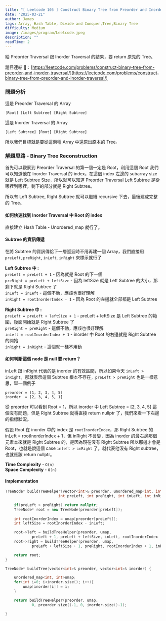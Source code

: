 ```yaml
---
title: "[ Leetcode 105 ] Construct Binary Tree from Preorder and Inorder Traversal | 解題思路分享"
date: "2025-03-21"
author: James
tags: Array, Hash Table, Divide and Conquer,Tree,Binary Tree
difficulty: Medium
image: /images/program/Leetcode.jpeg
description: ""
readTime: 2
---
```


給 Preorder Traversal 跟 Inorder Traversal 的結果，要 return 原先的 Tree。

題目連結 🔗：[https://leetcode.com/problems/construct-binary-tree-from-preorder-and-inorder-traversal/](https://leetcode.com/problems/construct-binary-tree-from-preorder-and-inorder-traversal/)

### **問題分析**

這是 Preorder Traversal 的 Array

```
[Root] [Left Subtree] [Right Subtree]
```

這是 Inorder Traversal 的 Array

```
[Left Subtree] [Root] [Right Subtree]
```

所以我們目標就是要從這兩種 Array 中還原出原本的 Tree。

### **解題思路 - Binary Tree Reconstruction**

首先可以觀察到 Preorder Traversal 的第一個一定是 Root，利用這個 Root 我們可以知道他在 Inorder Traversal 的 index，在這個 index 左邊的 subarray size 就是 Left Subtree Size，所以就可以知道 Preorder Traversal Left Subtree 是從哪裡到哪裡，剩下的部分就是 Right Subtree。

所以有 Left Subtree, Right Subtree 就可以繼續 recursive 下去，最後建成完整的 Tree。

#### **如何快速找到 Inorder Traversal 中 Root 的 index**

直接建立 Hash Table - Unordered_map 就行了。

#### **Subtree 的資訊傳遞**

在將 Subtree 的資訊傳給下一層遞迴時不用再建一個 Array，我們直接用 `preLeft`, `preRight`, `inLeft`, `inRight` 來標示就行了

**Left Subtree 中 :**<br>
`preLeft = preLeft + 1` - 因為就是 Root 的下一個<br>
`preRight = preLeft + leftSize` - 因為 leftSize 就是 Left Subtree 的大小，那剩下就是 Right Subtree 了<br>
`inLeft = inLeft` - 這個不動，應該也很好理解<br>
`inRight = rootInorderIndex - 1` - 因為 Root 的左邊就全部都是 Left Subtree

**Right Subtree 中 :**<br>
`preLeft = preLeft + leftSize + 1` - preLeft + leftSize 是 Left Subtree 的範圍，後面開始就是 Right Subtree 了<br>
`preRight = preRight` - 這個不動，應該也很好理解<br>
`inLeft = rootInorderIndex + 1` - inorder 中 Root 的右邊就是 Right Subtree 的開始<br>
`inRight = inRight` - 這個就一樣不用動

#### **如何判斷這個 node 是 null 要 return？**

inLeft 跟 inRight 代表的是 inorder 的有效區間，所以如果今天 `inLeft > inRight`，那就表示這個 Subtree 根本不存在，`preLeft > preRight` 也是一樣意思，舉一個例子

```
preorder = [1, 2, 3, 4, 5]
inorder  = [2, 3, 4, 5, 1]
```

從 preorder 可以看到 Root = 1，所以 inorder 中 Left Subtree = [2, 3, 4, 5] 這個沒有問題，但是 Right Subtree 就得直接 return nullptr 了，我們來看一下右邊的指標狀況。

假設 Root 在 inorder 中的 index 是 `rootInorderIndex`，那 Right Subtree 的 inLeft = rootInorderIndex + 1，但 inRight 不會變，因為 inorder 的最右邊那個元素本來就是 Right Subtree 的，是因為現在沒有 Right Subtree 所以那邊才會是 Root，也就是說這個 case `inleft > inRight` 了，就代表他沒有 Right subtree，也就應該 return nullptr。

**Time Complexity** - `O(n)`<br>
**Space Complexity** - `O(n)`

#### **Implementation**

```cpp
TreeNode* buildTreeHelper(vector<int>& preorder, unordered_map<int, int>& umap, 
                        int preLeft, int preRight, int inLeft, int inRight){

    if(preLeft > preRight) return nullptr;
    TreeNode* root = new TreeNode(preorder[preLeft]);
    
    int rootInorderIndex = umap[preorder[preLeft]];
    int leftSize = rootInorderIndex - inLeft;

    root->left = buildTreeHelper(preorder, umap, 
            preLeft + 1, preLeft + leftSize, inLeft, rootInorderIndex - 1);
    root->right = buildTreeHelper(preorder, umap, 
            preLeft + leftSize + 1, preRight, rootInorderIndex + 1, inRight);

    return root;
}

TreeNode* buildTree(vector<int>& preorder, vector<int>& inorder) {

    unordered_map<int, int>umap; 
    for(int i=0; i<inorder.size(); i++){
        umap[inorder[i]] = i;
    }

    return buildTreeHelper(preorder, umap, 
            0, preorder.size()-1, 0, inorder.size()-1);

}
```
